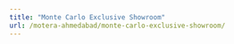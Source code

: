 ```yaml
---
title: "Monte Carlo Exclusive Showroom"
url: /motera-ahmedabad/monte-carlo-exclusive-showroom/
---
```

